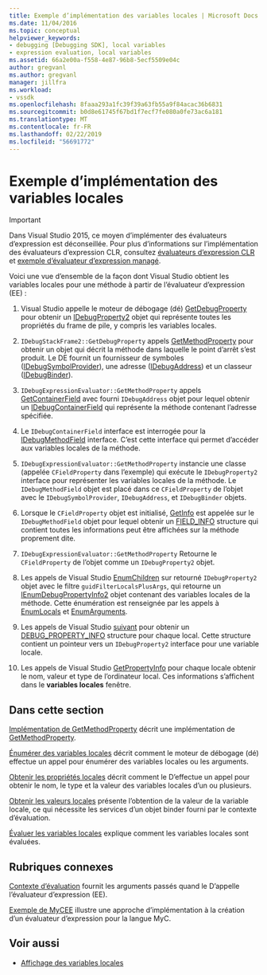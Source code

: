 ```yaml
---
title: Exemple d’implémentation des variables locales | Microsoft Docs
ms.date: 11/04/2016
ms.topic: conceptual
helpviewer_keywords:
- debugging [Debugging SDK], local variables
- expression evaluation, local variables
ms.assetid: 66a2e00a-f558-4e87-96b8-5ecf5509e04c
author: gregvanl
ms.author: gregvanl
manager: jillfra
ms.workload:
- vssdk
ms.openlocfilehash: 8faaa293a1fc39f39a63fb55a9f84acac36b6831
ms.sourcegitcommit: b0d8e61745f67bd1f7ecf7fe080a0fe73ac6a181
ms.translationtype: MT
ms.contentlocale: fr-FR
ms.lasthandoff: 02/22/2019
ms.locfileid: "56691772"
---
```

# <a name="sample-implementation-of-locals"></a>Exemple d’implémentation des variables locales
> [!IMPORTANT]
>  Dans Visual Studio 2015, ce moyen d’implémenter des évaluateurs d’expression est déconseillée. Pour plus d’informations sur l’implémentation des évaluateurs d’expression CLR, consultez [évaluateurs d’expression CLR](https://github.com/Microsoft/ConcordExtensibilitySamples/wiki/CLR-Expression-Evaluators) et [exemple d’évaluateur d’expression managé](https://github.com/Microsoft/ConcordExtensibilitySamples/wiki/Managed-Expression-Evaluator-Sample).

 Voici une vue d’ensemble de la façon dont Visual Studio obtient les variables locales pour une méthode à partir de l’évaluateur d’expression (EE) :

1.  Visual Studio appelle le moteur de débogage (dé) [GetDebugProperty](../../extensibility/debugger/reference/idebugstackframe2-getdebugproperty.md) pour obtenir un [IDebugProperty2](../../extensibility/debugger/reference/idebugproperty2.md) objet qui représente toutes les propriétés du frame de pile, y compris les variables locales.

2.  `IDebugStackFrame2::GetDebugProperty` appels [GetMethodProperty](../../extensibility/debugger/reference/idebugexpressionevaluator-getmethodproperty.md) pour obtenir un objet qui décrit la méthode dans laquelle le point d’arrêt s’est produit. Le DE fournit un fournisseur de symboles ([IDebugSymbolProvider](../../extensibility/debugger/reference/idebugsymbolprovider.md)), une adresse ([IDebugAddress](../../extensibility/debugger/reference/idebugaddress.md)) et un classeur ([IDebugBinder](../../extensibility/debugger/reference/idebugbinder.md)).

3.  `IDebugExpressionEvaluator::GetMethodProperty` appels [GetContainerField](../../extensibility/debugger/reference/idebugsymbolprovider-getcontainerfield.md) avec fourni `IDebugAddress` objet pour lequel obtenir un [IDebugContainerField](../../extensibility/debugger/reference/idebugcontainerfield.md) qui représente la méthode contenant l’adresse spécifiée.

4.  Le `IDebugContainerField` interface est interrogée pour la [IDebugMethodField](../../extensibility/debugger/reference/idebugmethodfield.md) interface. C’est cette interface qui permet d’accéder aux variables locales de la méthode.

5.  `IDebugExpressionEvaluator::GetMethodProperty` instancie une classe (appelée `CFieldProperty` dans l’exemple) qui exécute le `IDebugProperty2` interface pour représenter les variables locales de la méthode. Le `IDebugMethodField` objet est placé dans ce `CFieldProperty` de l’objet avec le `IDebugSymbolProvider`, `IDebugAddress`, et `IDebugBinder` objets.

6.  Lorsque le `CFieldProperty` objet est initialisé, [GetInfo](../../extensibility/debugger/reference/idebugfield-getinfo.md) est appelée sur le `IDebugMethodField` objet pour lequel obtenir un [FIELD_INFO](../../extensibility/debugger/reference/field-info.md) structure qui contient toutes les informations peut être affichées sur la méthode proprement dite.

7.  `IDebugExpressionEvaluator::GetMethodProperty` Retourne le `CFieldProperty` de l’objet comme un `IDebugProperty2` objet.

8.  Les appels de Visual Studio [EnumChildren](../../extensibility/debugger/reference/idebugproperty2-enumchildren.md) sur retourné `IDebugProperty2` objet avec le filtre `guidFilterLocalsPlusArgs`, qui retourne un [IEnumDebugPropertyInfo2](../../extensibility/debugger/reference/ienumdebugpropertyinfo2.md) objet contenant des variables locales de la méthode. Cette énumération est renseignée par les appels à [EnumLocals](../../extensibility/debugger/reference/idebugmethodfield-enumlocals.md) et [EnumArguments](../../extensibility/debugger/reference/idebugmethodfield-enumarguments.md).

9. Les appels de Visual Studio [suivant](../../extensibility/debugger/reference/ienumdebugpropertyinfo2-next.md) pour obtenir un [DEBUG_PROPERTY_INFO](../../extensibility/debugger/reference/debug-property-info.md) structure pour chaque local. Cette structure contient un pointeur vers un `IDebugProperty2` interface pour une variable locale.

10. Les appels de Visual Studio [GetPropertyInfo](../../extensibility/debugger/reference/idebugproperty2-getpropertyinfo.md) pour chaque locale obtenir le nom, valeur et type de l’ordinateur local. Ces informations s’affichent dans le **variables locales** fenêtre.

## <a name="in-this-section"></a>Dans cette section
 [Implémentation de GetMethodProperty](../../extensibility/debugger/implementing-getmethodproperty.md) décrit une implémentation de [GetMethodProperty](../../extensibility/debugger/reference/idebugexpressionevaluator-getmethodproperty.md).

 [Énumérer des variables locales](../../extensibility/debugger/enumerating-locals.md) décrit comment le moteur de débogage (dé) effectue un appel pour énumérer des variables locales ou les arguments.

 [Obtenir les propriétés locales](../../extensibility/debugger/getting-local-properties.md) décrit comment le D’effectue un appel pour obtenir le nom, le type et la valeur des variables locales d’un ou plusieurs.

 [Obtenir les valeurs locales](../../extensibility/debugger/getting-local-values.md) présente l’obtention de la valeur de la variable locale, ce qui nécessite les services d’un objet binder fourni par le contexte d’évaluation.

 [Évaluer les variables locales](../../extensibility/debugger/evaluating-locals.md) explique comment les variables locales sont évaluées.

## <a name="related-sections"></a>Rubriques connexes
 [Contexte d’évaluation](../../extensibility/debugger/evaluation-context.md) fournit les arguments passés quand le D’appelle l’évaluateur d’expression (EE).

 [Exemple de MyCEE](https://msdn.microsoft.com/library/624a018b-9179-402f-9d48-3aec87b48f4f) illustre une approche d’implémentation à la création d’un évaluateur d’expression pour la langue MyC.

## <a name="see-also"></a>Voir aussi
- [Affichage des variables locales](../../extensibility/debugger/displaying-locals.md)